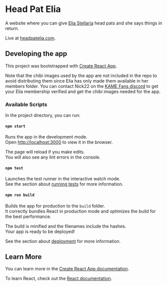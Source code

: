 # Head Pat Elia

A website where you can give [Elia Stellaria](https://twitter.com/EliaStellaria) head pats and she says things in return.

Live at [headpatelia.com](https://headpatelia.com).

## Developing the app

This project was bootstrapped with [Create React App](https://github.com/facebook/create-react-app).

Note that the chibi images used by the app are not included in the repo to avoid distributing them since Elia has only
made them available in her members folder. You can contact Nick22 on the [KAME Fans discord](https://discord.gg/kamebuddies)
to get your Elia membership verified and get the chibi images needed for the app. 

### Available Scripts

In the project directory, you can run:

#### `npm start`

Runs the app in the development mode.\
Open [http://localhost:3000](http://localhost:3000) to view it in the browser.

The page will reload if you make edits.\
You will also see any lint errors in the console.

#### `npm test`

Launches the test runner in the interactive watch mode.\
See the section about [running tests](https://facebook.github.io/create-react-app/docs/running-tests) for more information.

#### `npm run build`

Builds the app for production to the `build` folder.\
It correctly bundles React in production mode and optimizes the build for the best performance.

The build is minified and the filenames include the hashes.\
Your app is ready to be deployed!

See the section about [deployment](https://facebook.github.io/create-react-app/docs/deployment) for more information.

## Learn More

You can learn more in the [Create React App documentation](https://facebook.github.io/create-react-app/docs/getting-started).

To learn React, check out the [React documentation](https://reactjs.org/).
